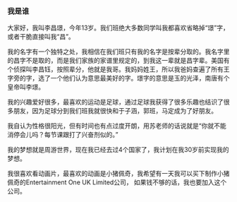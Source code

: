 ### 我是谁

大家好，我叫李昌璟，今年13岁。我们班绝大多数同学叫我都喜欢省略掉“璟”字，或者干脆直接叫我“昌”。

我的名字有一个独特之处，我相信在我们班只有我的名字是按辈分取的。我名字里的昌字不是取的，而是我们家族的家谱里规定的，到我这一辈就是昌字辈。美国有个侦探叫李昌钰，按照辈分，他就是我哥。我妈妈姓王，所以我爸妈查遍了所有王字旁的字，选了一个他们认为意思最美好的字。璟字的意思是玉的光泽，南唐有个皇帝叫李璟。

我的兴趣爱好很多，最喜欢的运动是足球，通过足球我获得了很多乐趣也结识了很多朋友，因为足球分到我们班我就很快和于子涵，郭班，马定成为了好朋友。

我自认为性格很阳光，但有时间也有点过度开朗，用苏老师的话说就是“你就不能消停会儿吗？每节课跟打了兴奋剂似的。”

我的梦想就是周游世界，现在我已经去过4个国家了，我计划在我30岁前实现我的梦想。 

我很喜欢看动画片，最喜欢的动画是小猪佩奇，我希望有一天我可以买下制作小猪佩奇的Entertainment One UK Limited公司， 如果钱不够的话，我也要加入这个公司。

